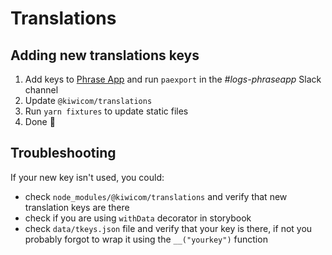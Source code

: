 # Translations

## Adding new translations keys

1. Add keys to [Phrase App](https://retool.skypicker.com/presentation/phraseapp-upload) and run `paexport` in the _#logs-phraseapp_ Slack channel
2. Update `@kiwicom/translations`
3. Run `yarn fixtures` to update static files
4. Done 🎉

## Troubleshooting

If your new key isn't used, you could:
- check `node_modules/@kiwicom/translations` and verify that new translation keys are there
- check if you are using `withData` decorator in storybook
- check `data/tkeys.json` file and verify that your key is there, if not you probably forgot to wrap it using the `__("yourkey")` function
